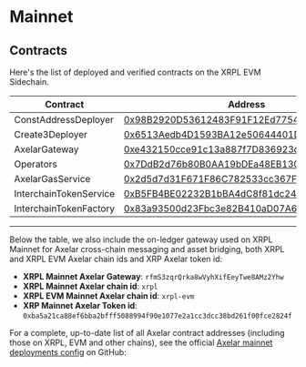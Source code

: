 # Mainnet

## Contracts

Here's the list of deployed and verified contracts on the XRPL EVM Sidechain.

| Contract               | Address                                                                                                                       |
| ---------------------- | ----------------------------------------------------------------------------------------------------------------------------- |
| ConstAddressDeployer   | [0x98B2920D53612483F91F12Ed7754E51b4A77919e](https://explorer.xrplevm.org/address/0x98B2920D53612483F91F12Ed7754E51b4A77919e) |
| Create3Deployer        | [0x6513Aedb4D1593BA12e50644401D976aebDc90d8](https://explorer.xrplevm.org/address/0x6513Aedb4D1593BA12e50644401D976aebDc90d8) |
| AxelarGateway          | [0xe432150cce91c13a887f7D836923d5597adD8E31](https://explorer.xrplevm.org/address/0xe432150cce91c13a887f7D836923d5597adD8E31) |
| Operators              | [0x7DdB2d76b80B0AA19bDEa48EB1301182F4CeefbC](https://explorer.xrplevm.org/address/0x7DdB2d76b80B0AA19bDEa48EB1301182F4CeefbC) |
| AxelarGasService       | [0x2d5d7d31F671F86C782533cc367F14109a082712](https://explorer.xrplevm.org/address/0x2d5d7d31F671F86C782533cc367F14109a082712) |
| InterchainTokenService | [0xB5FB4BE02232B1bBA4dC8f81dc24C26980dE9e3C](https://explorer.xrplevm.org/address/0xB5FB4BE02232B1bBA4dC8f81dc24C26980dE9e3C) |
| InterchainTokenFactory | [0x83a93500d23Fbc3e82B410aD07A6a9F7A0670D66](https://explorer.xrplevm.org/address/0x83a93500d23Fbc3e82B410aD07A6a9F7A0670D66) |

---

Below the table, we also include the on-ledger gateway used on XRPL Mainnet for Axelar cross-chain messaging and asset bridging, both XRPL and XRPL EVM Axelar chain ids and XRP Axelar token id:

- **XRPL Mainnet Axelar Gateway**: `rfmS3zqrQrka8wVyhXifEeyTwe8AMz2Yhw`
- **XRPL Mainnet Axelar chain id**: `xrpl`
- **XRPL EVM Mainnet Axelar chain id**: `xrpl-evm`
- **XRP Mainnet Axelar Token id**: `0xba5a21ca88ef6bba2bfff5088994f90e1077e2a1cc3dcc38bd261f00fce2824f`

For a complete, up-to-date list of all Axelar contract addresses (including those on XRPL, EVM and other chains), see the official [Axelar mainnet deployments config](https://github.com/axelarnetwork/axelar-contract-deployments/blob/main/axelar-chains-config/info/mainnet.json) on GitHub:
